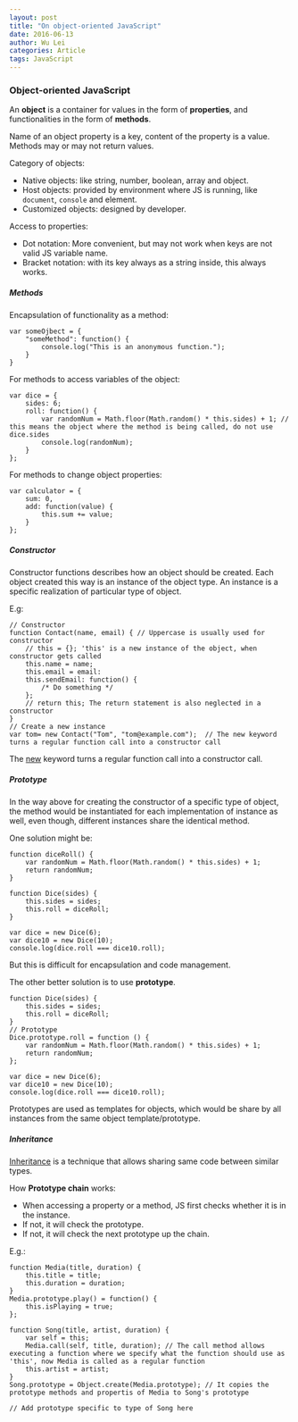 ```yaml
---
layout: post
title: "On object-oriented JavaScript"
date: 2016-06-13
author: Wu Lei
categories: Article
tags: JavaScript
---
```


### Object-oriented JavaScript

An **object** is a container for values in the form of **properties**, and functionalities in the form of **methods**.

Name of an object property is a key, content of the property is a value. Methods may or may not return values.

Category of objects:
- Native objects: like string, number, boolean, array and object.
- Host objects: provided by environment where JS is running, like `document`, `console` and element.
- Customized objects: designed by developer.

Access to properties: 
- Dot notation: More convenient, but may not work when keys are not valid JS variable name.
- Bracket notation: with its key always as a string inside, this always works.

##### Methods

Encapsulation of functionality as a method:


```
var someOjbect = {
    "someMethod": function() {
        console.log("This is an anonymous function.");
    }
}
```

For methods to access variables of the object:

```
var dice = {
    sides: 6;
    roll: function() {
        var randomNum = Math.floor(Math.random() * this.sides) + 1; // this means the object where the method is being called, do not use dice.sides
        console.log(randomNum);
    }
};
```

For methods to change object properties:

```
var calculator = {
    sum: 0,
    add: function(value) {
        this.sum += value;
    }
};
```

##### Constructor

Constructor functions describes how an object should be created. Each object created this way is an instance of the object type. An instance is a specific realization of particular type of object.

E.g:

```
// Constructor
function Contact(name, email) { // Uppercase is usually used for constructor
    // this = {}; 'this' is a new instance of the object, when constructor gets called
    this.name = name;
    this.email = email:
    this.sendEmail: function() {
        /* Do something */
    };
    // return this; The return statement is also neglected in a constructor
}
// Create a new instance
var tom= new Contact("Tom", "tom@example.com");  // The new keyword turns a regular function call into a constructor call
```

The [new](https://developer.mozilla.org/en-US/docs/Web/JavaScript/Reference/Operators/new) keyword turns a regular function call into a constructor call. 

##### Prototype

In the way above for creating the constructor of a specific type of object, the method would be instantiated for each implementation of instance as well, even though, different instances share the identical method.

One solution might be:

```
function diceRoll() {
    var randomNum = Math.floor(Math.random() * this.sides) + 1;
    return randomNum;
}

function Dice(sides) {
    this.sides = sides;
    this.roll = diceRoll;
}

var dice = new Dice(6);
var dice10 = new Dice(10);
console.log(dice.roll === dice10.roll);
```

But this is difficult for encapsulation and code management.

The other better solution is to use **prototype**. 

```
function Dice(sides) {
    this.sides = sides;
    this.roll = diceRoll;
}
// Prototype
Dice.prototype.roll = function () {
    var randomNum = Math.floor(Math.random() * this.sides) + 1;
    return randomNum;    
};

var dice = new Dice(6);
var dice10 = new Dice(10);
console.log(dice.roll === dice10.roll);
```

Prototypes are used as templates for objects, which would be share by all instances from the same object template/prototype. 

##### Inheritance

[Inheritance](https://developer.mozilla.org/en-US/docs/Web/JavaScript/Inheritance_and_the_prototype_chain) is a technique that allows sharing same code between similar types.

How **Prototype chain** works: 
- When accessing a property or a method, JS first checks whether it is in the instance.
- If not, it will check the prototype.
- If not, it will check the next prototype up the chain.

E.g.:

```
function Media(title, duration) {
    this.title = title;
    this.duration = duration;
}
Media.prototype.play() = function() {
    this.isPlaying = true;
};

function Song(title, artist, duration) {
    var self = this;
    Media.call(self, title, duration); // The call method allows executing a function where we specify what the function should use as 'this', now Media is called as a regular function
    this.artist = artist;
}
Song.prototype = Object.create(Media.prototype); // It copies the prototype methods and propertis of Media to Song's prototype

// Add prototype specific to type of Song here
```
